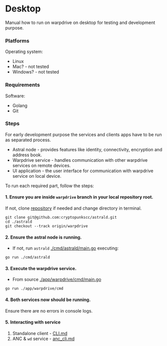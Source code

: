 # Desktop

Manual how to run on warpdrive on desktop for testing and development purpose.

### Platforms

Operating system:

* Linux
* Mac? - not tested
* Windows? - not tested

### Requirements

Software:

* Golang
* Git

### Steps

For early development purpose the services and clients apps have to be run as separated process.

* Astral node - provides features like identity, connectivity, encryption and address book.
* Warpdrive service - handles communication with other warpdrive services on remote devices.
* UI application - the user interface for communication with warpdrive service on local device.

To run each required part, follow the steps:

#### 1. Ensure you are inside `warpdrive` branch in your local repository root.

If not, clone [repository](https://github.com/cryptopunkscc/astrald/tree/warpdrive) if needed and change directory in
terminal.

```shell
git clone git@github.com:cryptopunkscc/astrald.git
cd ./astrald
git checkout --track origin/warpdrive
```

#### 2. Ensure the astral node is running.

* If not, run `astrald` [./cmd/astrald/main.go](../../../cmd/astrald/main.go) executing:

```shell
go run ./cmd/astrald
```

#### 3. Execute the warpdrive service.

* From source [./app/warpdrive/cmd/main.go](../cmd/main.go)

```shell
go run ./app/warpdrive/cmd
```

#### 4. Both services now should be running.

Ensure there are no errors in console logs.

#### 5. Interacting with service

1. Standalone client - [CLI.md](../../../cmd/warpdrive/README.md)
2. ANC & `wd` service - [anc_cli.md](anc_cli.md)
